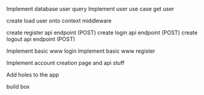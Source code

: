 
Implement database user query
Implement user use case get user

create load user onto context middleware 


create register api endpoint (POST)
create login api endpoint (POST)
create logout api endpoint (POST)


Implement basic www login 
Implement basic www register

Implement account creation page and api stuff 

Add holes to the app


build box